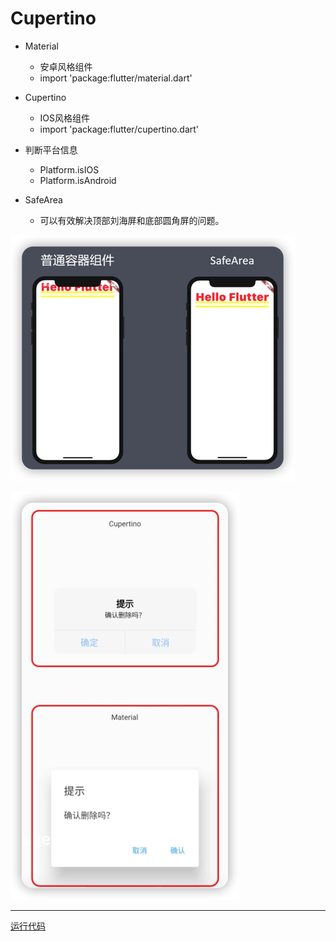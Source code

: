 # Cupertino
* Material
    * 安卓风格组件
    * import 'package:flutter/material.dart'
    
* Cupertino
    * IOS风格组件
    * import 'package:flutter/cupertino.dart'
  
* 判断平台信息
    * Platform.isIOS
    * Platform.isAndroid

* SafeArea
    * 可以有效解决顶部刘海屏和底部圆角屏的问题。

![img.png](img/img.png)
    
![](img/960ef217.png)

***
[运行代码](code/Cupertino.dart)